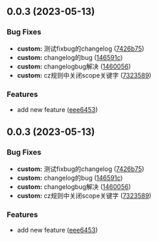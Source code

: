 ## 0.0.3 (2023-05-13)


### Bug Fixes

* **custom:** 测试fixbug的changelog ([7426b75](https://github.com/mcmcCat/vue3-vite-template/commit/7426b75974252271c01035237b1eb821e43ce759))
* **custom:** changelog的bug ([146591c](https://github.com/mcmcCat/vue3-vite-template/commit/146591cfb8a217d158ca3b0bfafbd4ee2ba5c737))
* **custom:** changelogbug解决 ([1460056](https://github.com/mcmcCat/vue3-vite-template/commit/146005600ea2e58e82914c241bc0891ddbd38da0))
* **custom:** cz规则中关闭scope关键字 ([7323589](https://github.com/mcmcCat/vue3-vite-template/commit/73235894ff8238161cf13b5326839d8ad26251ea))


### Features

* add new feature ([eee6453](https://github.com/mcmcCat/vue3-vite-template/commit/eee645363a99ad98d2d5c8c138e144ae6486d34e))



## 0.0.3 (2023-05-13)


### Bug Fixes

* **custom:** 测试fixbug的changelog ([7426b75](https://github.com/mcmcCat/vue3-vite-template/commit/7426b75974252271c01035237b1eb821e43ce759))
* **custom:** changelog的bug ([146591c](https://github.com/mcmcCat/vue3-vite-template/commit/146591cfb8a217d158ca3b0bfafbd4ee2ba5c737))
* **custom:** changelogbug解决 ([1460056](https://github.com/mcmcCat/vue3-vite-template/commit/146005600ea2e58e82914c241bc0891ddbd38da0))
* **custom:** cz规则中关闭scope关键字 ([7323589](https://github.com/mcmcCat/vue3-vite-template/commit/73235894ff8238161cf13b5326839d8ad26251ea))


### Features

* add new feature ([eee6453](https://github.com/mcmcCat/vue3-vite-template/commit/eee645363a99ad98d2d5c8c138e144ae6486d34e))




